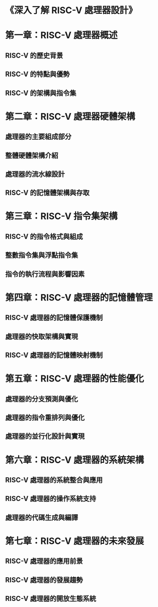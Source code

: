 《深入了解 RISC-V 處理器設計》
=============================

# 第一章：RISC-V 處理器概述

## RISC-V 的歷史背景
## RISC-V 的特點與優勢
## RISC-V 的架構與指令集

# 第二章：RISC-V 處理器硬體架構

## 處理器的主要組成部分
## 整體硬體架構介紹
## 處理器的流水線設計
## RISC-V 的記憶體架構與存取

# 第三章：RISC-V 指令集架構

## RISC-V 的指令格式與組成
## 整數指令集與浮點指令集
## 指令的執行流程與影響因素

# 第四章：RISC-V 處理器的記憶體管理

## RISC-V 處理器的記憶體保護機制
## 處理器的快取架構與實現
## RISC-V 處理器的記憶體映射機制

# 第五章：RISC-V 處理器的性能優化

## 處理器的分支預測與優化
## 處理器的指令重排列與優化
## 處理器的並行化設計與實現

# 第六章：RISC-V 處理器的系統架構

## RISC-V 處理器的系統整合與應用
## RISC-V 處理器的操作系統支持
## 處理器的代碼生成與編譯

# 第七章：RISC-V 處理器的未來發展

## RISC-V 處理器的應用前景
## RISC-V 處理器的發展趨勢
## RISC-V 處理器的開放生態系統
